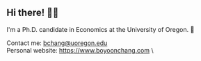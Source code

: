   
## Hi there! 🙋‍♀️

I'm a Ph.D. candidate in Economics at the University of Oregon. :evergreen_tree:

Contact me: bchang@uoregon.edu\
Personal website: https://www.boyoonchang.com \


